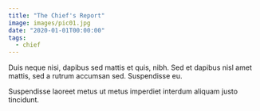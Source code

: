 ```yaml
---
title: "The Chief's Report"
image: images/pic01.jpg
date: "2020-01-01T00:00:00"
tags:
  - chief
---
```

Duis neque nisi, dapibus sed mattis et quis, nibh. Sed et dapibus nisl amet
mattis, sed a rutrum accumsan sed. Suspendisse eu.
<!-- more -->
Suspendisse laoreet metus ut metus imperdiet interdum aliquam justo tincidunt.
